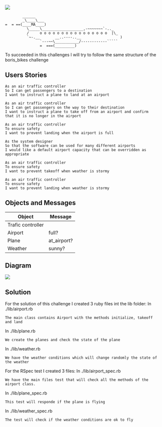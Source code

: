 ![](https://placehold.it/950x200/374c53/FFFFFF/?text=Airport+Challenge)

``````
        ______
        _\____\___
=  = ==(____MA____)
          \_____\___________________,-~~~~~~~`-.._
          /     o o o o o o o o o o o o o o o o  |\_
          `~-.__       __..----..__                  )
                `---~~\___________/------------`````
                =  ===(_________)

``````

To succeeded in this challenges I will try to follow the same structure of the boris_bikes challenge

## Users Stories

```
As an air traffic controller
So I can get passengers to a destination
I want to instruct a plane to land at an airport

As an air traffic controller
So I can get passengers on the way to their destination
I want to instruct a plane to take off from an airport and confirm that it is no longer in the airport

As an air traffic controller
To ensure safety
I want to prevent landing when the airport is full

As the system designer
So that the software can be used for many different airports
I would like a default airport capacity that can be overridden as appropriate

As an air traffic controller
To ensure safety
I want to prevent takeoff when weather is stormy

As an air traffic controller
To ensure safety
I want to prevent landing when weather is stormy
```

## Objects and Messages

| Object            | Message     |
| ----------------- | ----------- |
| Trafic controller |             |
| Airport           | full?       |
| Plane             | at_airport? |
| Weather           | sunny?      |

## Diagram

<img src="https://github.com/xavierloos/airport_challenge/blob/master/airport-diagram.png">

## Solution

For the solution of this challenge I created 3 ruby files int the lib folder:
In ./lib/airport.rb

```
The main class contains Airport with the methods initialize, takeoff and land
```

In ./lib/plane.rb

```
We create the planes and check the state of the plane
```

In ./lib/weather.rb

```
We have the weather conditions which will change randomly the state of the weather
```

For the RSpec test I created 3 files:
In ./lib/airport_spec.rb

```
We have the main files test that will check all the methods of the airport class.
```

In ./lib/plane_spec.rb

```
This test will responde if the plane is flying
```

In ./lib/weather_spec.rb

```
The test will check if the weather conditions are ok to fly
```
